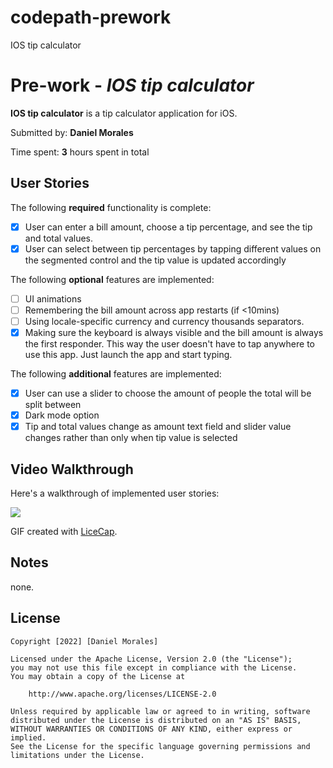 # codepath-prework
IOS tip calculator
# Pre-work - *IOS tip calculator*

**IOS tip calculator** is a tip calculator application for iOS.

Submitted by: **Daniel Morales**

Time spent: **3** hours spent in total

## User Stories

The following **required** functionality is complete:

* [x] User can enter a bill amount, choose a tip percentage, and see the tip and total values.
* [x] User can select between tip percentages by tapping different values on the segmented control and the tip value is updated accordingly

The following **optional** features are implemented:

* [ ] UI animations
* [ ] Remembering the bill amount across app restarts (if <10mins)
* [ ] Using locale-specific currency and currency thousands separators.
* [x] Making sure the keyboard is always visible and the bill amount is always the first responder. This way the user doesn't have to tap anywhere to use this app. Just launch the app and start typing.

The following **additional** features are implemented:

- [x] User can use a slider to choose the amount of people the total will be split between
- [x] Dark mode option
- [x] Tip and total values change as amount text field and slider value changes rather than only when tip value is selected

## Video Walkthrough

Here's a walkthrough of implemented user stories:

![](https://i.imgur.com/t7Hdct3.gif)


GIF created with [LiceCap](http://www.cockos.com/licecap/).

## Notes
none.

## License

    Copyright [2022] [Daniel Morales]

    Licensed under the Apache License, Version 2.0 (the "License");
    you may not use this file except in compliance with the License.
    You may obtain a copy of the License at

        http://www.apache.org/licenses/LICENSE-2.0

    Unless required by applicable law or agreed to in writing, software
    distributed under the License is distributed on an "AS IS" BASIS,
    WITHOUT WARRANTIES OR CONDITIONS OF ANY KIND, either express or implied.
    See the License for the specific language governing permissions and
    limitations under the License.
